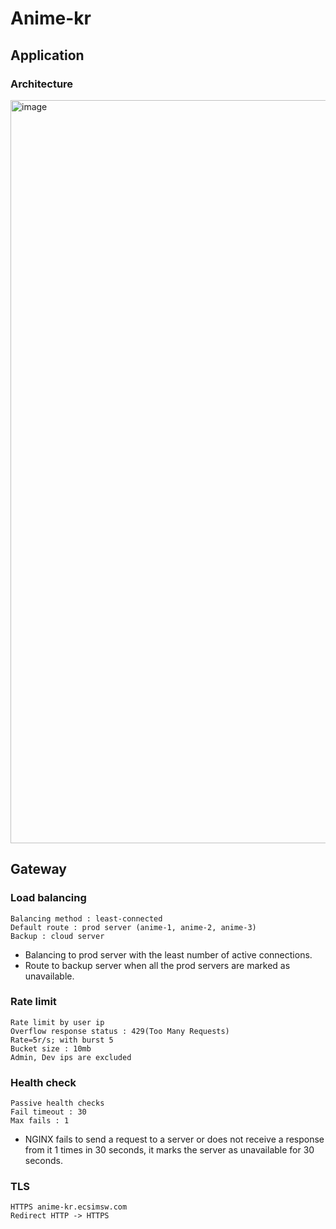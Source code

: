 # Anime-kr

## Application

### Architecture

<img width="1189" alt="image" src="https://github.com/Giggle-projects/anime-kr/assets/46060746/71b7df9d-1fee-4a40-8500-4014d3aebc39">

## Gateway

### Load balancing
```
Balancing method : least-connected
Default route : prod server (anime-1, anime-2, anime-3)
Backup : cloud server
```
- Balancing to prod server with the least number of active connections.
- Route to backup server when all the prod servers are marked as unavailable.

### Rate limit
```
Rate limit by user ip
Overflow response status : 429(Too Many Requests)
Rate=5r/s; with burst 5
Bucket size : 10mb
Admin, Dev ips are excluded
```

### Health check
```
Passive health checks
Fail timeout : 30
Max fails : 1
```
- NGINX fails to send a request to a server or does not receive a response from it 1 times in 30 seconds, it marks the server as unavailable for 30 seconds.

### TLS
```
HTTPS anime-kr.ecsimsw.com
Redirect HTTP -> HTTPS
```

